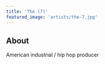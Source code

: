 ```yaml
---
title: 'The (7)'
featured_image: 'artists/the-7.jpg'
---
```


## About

American industrial / hip hop producer
